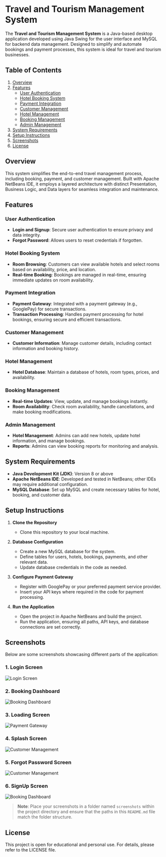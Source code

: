# Travel and Tourism Management System

The **Travel and Tourism Management System** is a Java-based desktop application developed using Java Swing for the user interface and MySQL for backend data management. Designed to simplify and automate bookings and payment processes, this system is ideal for travel and tourism businesses.

## Table of Contents
1. [Overview](#overview)
2. [Features](#features)
   - [User Authentication](#user-authentication)
   - [Hotel Booking System](#hotel-booking-system)
   - [Payment Integration](#payment-integration)
   - [Customer Management](#customer-management)
   - [Hotel Management](#hotel-management)
   - [Booking Management](#booking-management)
   - [Admin Management](#admin-management)
3. [System Requirements](#system-requirements)
4. [Setup Instructions](#setup-instructions)
5. [Screenshots](#screenshots)
6. [License](#license)

## Overview
This system simplifies the end-to-end travel management process, including booking, payment, and customer management. Built with Apache NetBeans IDE, it employs a layered architecture with distinct Presentation, Business Logic, and Data layers for seamless integration and maintenance.

## Features

### User Authentication
- **Login and Signup**: Secure user authentication to ensure privacy and data integrity.
- **Forgot Password**: Allows users to reset credentials if forgotten.

### Hotel Booking System
- **Room Browsing**: Customers can view available hotels and select rooms based on availability, price, and location.
- **Real-time Booking**: Bookings are managed in real-time, ensuring immediate updates on room availability.

### Payment Integration
- **Payment Gateway**: Integrated with a payment gateway (e.g., GooglePay) for secure transactions.
- **Transaction Processing**: Handles payment processing for hotel bookings, ensuring secure and efficient transactions.

### Customer Management
- **Customer Information**: Manage customer details, including contact information and booking history.

### Hotel Management
- **Hotel Database**: Maintain a database of hotels, room types, prices, and availability.
  
### Booking Management
- **Real-time Updates**: View, update, and manage bookings instantly.
- **Room Availability**: Check room availability, handle cancellations, and make booking modifications.

### Admin Management
- **Hotel Management**: Admins can add new hotels, update hotel information, and manage bookings.
- **Reports**: Admins can view booking reports for monitoring and analysis.

## System Requirements
- **Java Development Kit (JDK)**: Version 8 or above
- **Apache NetBeans IDE**: Developed and tested in NetBeans; other IDEs may require additional configuration.
- **MySQL Database**: Set up MySQL and create necessary tables for hotel, booking, and customer data.

## Setup Instructions

1. **Clone the Repository**
   - Clone this repository to your local machine.

2. **Database Configuration**
   - Create a new MySQL database for the system.
   - Define tables for users, hotels, bookings, payments, and other relevant data.
   - Update database credentials in the code as needed.

3. **Configure Payment Gateway**
   - Register with GooglePay or your preferred payment service provider.
   - Insert your API keys where required in the code for payment processing.

4. **Run the Application**
   - Open the project in Apache NetBeans and build the project.
   - Run the application, ensuring all paths, API keys, and database connections are set correctly.

## Screenshots
Below are some screenshots showcasing different parts of the application:

### 1. Login Screen
![Login Screen](screenshots/login_screen.png)

### 2. Booking Dashboard
![Booking Dashboard](screenshots/home_screen.png)

### 3. Loading Screen
![Payment Gateway](screenshots/loading_screen.png)

### 4. Splash Screen
![Customer Management](screenshots/splash_screen.png)

### 5. Forgot Password Screen
![Customer Management](screenshots/forgot_password.png)

### 6. SignUp Screen
![Booking Dashboard](screenshots/signup_screen.png)


> **Note**: Place your screenshots in a folder named `screenshots` within the project directory and ensure that the paths in this `README.md` file match the folder structure.

## License
This project is open for educational and personal use. For details, please refer to the LICENSE file.
